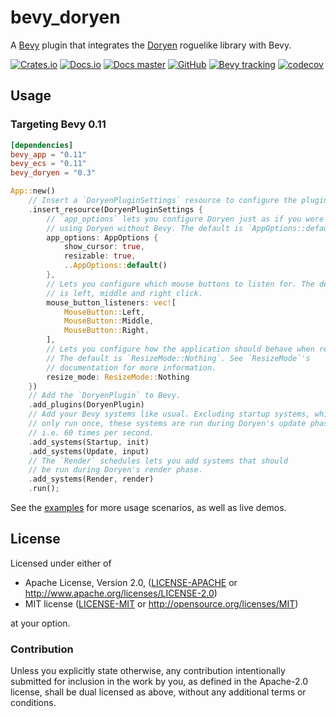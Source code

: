 # bevy_doryen
A [Bevy](https://bevyengine.org/) plugin that integrates the
[Doryen](https://github.com/jice-nospam/doryen-rs) roguelike library with Bevy.

[![Crates.io](https://img.shields.io/crates/v/bevy_doryen)](https://crates.io/crates/bevy_doryen)
[![Docs.io](https://docs.rs/bevy_doryen/badge.svg)](https://docs.rs/bevy_doryen)
[![Docs master](https://img.shields.io/static/v1?label=docs&message=master&color=5479ab)](https://alexschrod.github.io/bevy_doryen/doc)
[![GitHub](https://github.com/alexschrod/bevy_doryen/actions/workflows/rust.yml/badge.svg)](https://github.com/alexschrod/bevy_doryen)
[![Bevy tracking](https://img.shields.io/badge/Bevy%20tracking-released%20version-lightblue)](https://github.com/bevyengine/bevy/blob/main/docs/plugins_guidelines.md#main-branch-tracking)
[![codecov](https://codecov.io/github/alexschrod/bevy_doryen/branch/master/graph/badge.svg?token=08P69DV34A)](https://codecov.io/github/alexschrod/bevy_doryen)

## Usage

### Targeting Bevy 0.11
```toml
[dependencies]
bevy_app = "0.11"
bevy_ecs = "0.11"
bevy_doryen = "0.3"
```

```rust
App::new()
    // Insert a `DoryenPluginSettings` resource to configure the plugin.
    .insert_resource(DoryenPluginSettings {
        // `app_options` lets you configure Doryen just as if you were
        // using Doryen without Bevy. The default is `AppOptions::default()`.
        app_options: AppOptions {
            show_cursor: true,
            resizable: true,
            ..AppOptions::default()
        },
        // Lets you configure which mouse buttons to listen for. The default
        // is left, middle and right click.
        mouse_button_listeners: vec![
            MouseButton::Left,
            MouseButton::Middle,
            MouseButton::Right,
        ],
        // Lets you configure how the application should behave when resized.
        // The default is `ResizeMode::Nothing`. See `ResizeMode`'s
        // documentation for more information.
        resize_mode: ResizeMode::Nothing
    })
    // Add the `DoryenPlugin` to Bevy.
    .add_plugins(DoryenPlugin)
    // Add your Bevy systems like usual. Excluding startup systems, which
    // only run once, these systems are run during Doryen's update phase;
    // i.e. 60 times per second.
    .add_systems(Startup, init)
    .add_systems(Update, input)
    // The `Render` schedules lets you add systems that should
    // be run during Doryen's render phase.
    .add_systems(Render, render)
    .run();
```

See the [examples](https://github.com/alexschrod/bevy_doryen/tree/master/examples)
for more usage scenarios, as well as live demos.

## License

Licensed under either of

* Apache License, Version 2.0, ([LICENSE-APACHE](LICENSE-APACHE) or http://www.apache.org/licenses/LICENSE-2.0)
* MIT license ([LICENSE-MIT](LICENSE-MIT) or http://opensource.org/licenses/MIT)

at your option.

### Contribution

Unless you explicitly state otherwise, any contribution intentionally submitted
for inclusion in the work by you, as defined in the Apache-2.0 license, shall be
dual licensed as above, without any additional terms or conditions.

